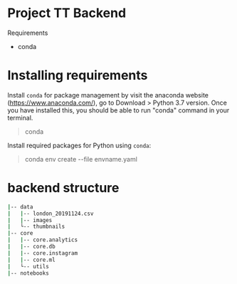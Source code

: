 # Project TT Backend

Requirements 
- conda

# Installing requirements

Install `conda` for package management by visit the anaconda website (https://www.anaconda.com/), go to Download > Python 3.7 version. Once you have installed this, you should be able to run "conda" command in your terminal. 

> conda

Install required packages for Python using `conda`:

> conda env create --file envname.yaml

# backend structure

```bash
|-- data
|   |-- london_20191124.csv
|   |-- images
|   └-- thumbnails
|-- core
|   |-- core.analytics
|   |-- core.db
|   |-- core.instagram
|   |-- core.ml
|   └-- utils
|-- notebooks
```
